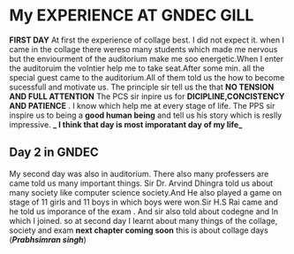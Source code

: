 # My EXPERIENCE AT GNDEC GILL
  **FIRST DAY**
  At first the experience of collage best. I did not expect it. when I came in the collage there wereso many students which made me nervous but the enviourment of the auditorium make me soo energetic.When I enter the auditoruim the volntier help me to take seat.After some min. all the special guest came to the auditorium.All of them told us the how to become sucessfull and motivate us. The principle sir tell us the that **NO TENSION AND FULL ATTENTION**
  The PCS sir inpire us for **DICIPLINE,CONCISTENCY AND PATIENCE** . I know which help me at every stage of life. The PPS sir inspire us to being a **good human being** and tell us his story which is reslly impressive.
  **_ I think that day is most imporatant day of my life_**
  ## Day 2 in GNDEC
  My second day was also in auditorium. There also many professers are came told us many important things. Sir Dr. Arvind Dhingra told us about many society like computer science society.And He also played a game on stage of 11 girls and 11 boys in which boys were won.Sir H.S Rai came and he told us imporance of the exam . And sir also told about codegne and In which I joined.
  so at second day I learnt about many things of the collage, society and exam
  **next chapter coming soon**
  this is about collage days  (**_Prabhsimran singh_**)
  
